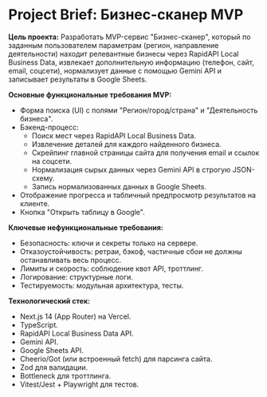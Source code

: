 # Project Brief: Бизнес-сканер MVP

**Цель проекта:** Разработать MVP-сервис "Бизнес-сканер", который по заданным пользователем параметрам (регион, направление деятельности) находит релевантные бизнесы через RapidAPI Local Business Data, извлекает дополнительную информацию (телефон, сайт, email, соцсети), нормализует данные с помощью Gemini API и записывает результаты в Google Sheets.

**Основные функциональные требования MVP:**
- Форма поиска (UI) с полями "Регион/город/страна" и "Деятельность бизнеса".
- Бэкенд-процесс:
    - Поиск мест через RapidAPI Local Business Data.
    - Извлечение деталей для каждого найденного бизнеса.
    - Скрейпинг главной страницы сайта для получения email и ссылок на соцсети.
    - Нормализация сырых данных через Gemini API в строгую JSON-схему.
    - Запись нормализованных данных в Google Sheets.
- Отображение прогресса и табличный предпросмотр результатов на клиенте.
- Кнопка "Открыть таблицу в Google".

**Ключевые нефункциональные требования:**
- Безопасность: ключи и секреты только на сервере.
- Отказоустойчивость: ретраи, бэкоф, частичные сбои не должны останавливать весь процесс.
- Лимиты и скорость: соблюдение квот API, троттлинг.
- Логирование: структурные логи.
- Тестируемость: модульная архитектура, тесты.

**Технологический стек:**
- Next.js 14 (App Router) на Vercel.
- TypeScript.
- RapidAPI Local Business Data API.
- Gemini API.
- Google Sheets API.
- Cheerio/Got (или встроенный fetch) для парсинга сайта.
- Zod для валидации.
- Bottleneck для троттлинга.
- Vitest/Jest + Playwright для тестов.
